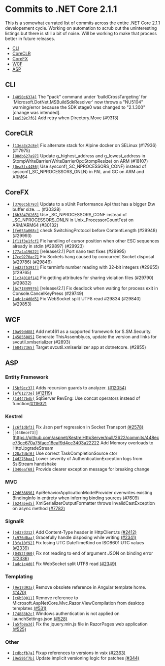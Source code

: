 # Commits to .NET Core 2.1.1

This is a somewhat currated list of commits across the entire .NET Core 2.1.1 developement cycle. Working on automation to scrub out the uninteresting listings but there is still a bit of noise. Will be working to make that process better in future releases.

* [CLI](#cli)
* [CoreCLR](#coreclr)
* [CoreFX](#corefx)
* [WCF](#wcf)
* [ASP](#asp)

## CLI

* [`[4050c6374]`](https://github.com/dotnet/cli/commit/4050c6374) The "pack" command under 'buildCrossTargeting' for 'Microsoft.DotNet.MSBuildSdkResolver' now throws a "NU5104" warning/error because the SDK stage0 was changed to "2.1.300" [change was intended].
* [`[ea539c7f6]`](https://github.com/dotnet/cli/commit/ea539c7f6) Add retry when Directory.Move (#9313)

## CoreCLR

* [`[13ea3c2c8e]`](https://github.com/dotnet/coreclr/commit/13ea3c2c8e) Fix alternate stack for Alpine docker on SELinux (#17936) (#17975)
* [`[88db627a97]`](https://github.com/dotnet/coreclr/commit/88db627a97) Update g_highest_address and g_lowest_address in StompWriteBarrier(WriteBarrierOp::StompResize) on ARM (#18107)
* [`[0ea5fc4456]`](https://github.com/dotnet/coreclr/commit/0ea5fc4456) Use sysconf(_SC_NPROCESSORS_CONF) instead of sysconf(_SC_NPROCESSORS_ONLN) in PAL and GC on ARM and ARM64

## CoreFX

* [`[3700c5b793]`](https://github.com/dotnet/corefx/commit/3700c5b793) Update to a xUnit Performance Api that has a bigger Etw buffer size. … (#30328)
* [`[6b38470265]`](https://github.com/dotnet/corefx/commit/6b38470265) Use _SC_NPROCESSORS_CONF instead of _SC_NPROCESSORS_ONLN in Unix_ProcessorCountTest on ARM/ARM64 (#30132)
* [`[fe653a068c]`](https://github.com/dotnet/corefx/commit/fe653a068c) check SwitchingProtocol before ContentLength (#29948) (#29993)
* [`[f11f3e1fcf]`](https://github.com/dotnet/corefx/commit/f11f3e1fcf) Fix handling of cursor position when other ESC sequences already in stdin (#29897) (#29923)
* [`[77a4a19622]`](https://github.com/dotnet/corefx/commit/77a4a19622) [release/2.1] Port nano test fixes (#29995)
* [`[7ce9270ac7]`](https://github.com/dotnet/corefx/commit/7ce9270ac7) Fix Sockets hang caused by concurrent Socket disposal (#29786) (#29846)
* [`[ed23f5391f]`](https://github.com/dotnet/corefx/commit/ed23f5391f) Fix terminfo number reading with 32-bit integers (#29655) (#29765)
* [`[1c34018f14]`](https://github.com/dotnet/corefx/commit/1c34018f14) Fix getting attributes for sharing violation files (#29790) (#29832)
* [`[bc71849976]`](https://github.com/dotnet/corefx/commit/bc71849976) [release/2.1] Fix deadlock when waiting for process exit in Console.CancelKeyPress (#29749)
* [`[adc1c4d0d5]`](https://github.com/dotnet/corefx/commit/adc1c4d0d5) Fix WebSocket split UTF8 read #29834 (#29840) (#29853)

## WCF

* [`[0a99dd88]`](https://github.com/dotnet/wcf/commit/0a99dd88) Add net461 as a supported framework for S.SM.Security.
* [`[45855085]`](https://github.com/dotnet/wcf/commit/45855085) Generate ThisAssembly.cs, update the version and links for svcutil.xmlserializer (#2893)
* [`[68457365]`](https://github.com/dotnet/wcf/commit/68457365) Target svcutil.xmlserializer app at dotnetcore. (#2855)

## ASP

### Entity Framework

* [`[5bf9cc37]`](https://github.com/aspnet/EntityFrameworkCore/commit/5bf9cc370699f86e3609c183b3b23bfe2e3b1b23) Adds recursion guards to analyzer. [(#12054)](https://github.com/aspnet/EntityFrameworkCore/issues/12054)
* [`[ef61273e]`](https://github.com/aspnet/EntityFrameworkCore/pull/12164/commits/ef61273ed948a2be8f0a081dc57b16ad3bc2de03) [(#12119)](https://github.com/aspnet/EntityFrameworkCore/issues/12119)
* [`[1d447bdb]`](https://github.com/aspnet/EntityFrameworkCore/commit/1d447bdb0a550c52a04dcbd2cbc1200faa837686) SqlServer RevEng: Use concat operators instead of function[(#11932)](https://github.com/aspnet/EntityFrameworkCore/issues/11932)

### Kestrel

* [`[c6f1dbf3]`](https://github.com/aspnet/KestrelHttpServer/pull/2578/commits/c6f1dbf37840dfb7d0e46ec4907c87a7b27e60ea) Fix Json perf regression in Socket Transport [(#2578)](https://github.com/aspnet/KestrelHttpServer/issues/2578)
* [`[448ece73]`](https://github.com/aspnet/KestrelHttpServer/pull/2622/commits/448ece73cc670a75faec18eaf9d4cc3403a22222 Add Memory<byte> overloads to HttpUpgradeStream
* [`[28a7dbf6]`](https://github.com/aspnet/KestrelHttpServer/pull/2618/commits/28a7dbf6f13ff9611d6cb23fdeb227776823f714) Use correct TaskCompletionSource ctor
* [`[4d276baa]`](https://github.com/aspnet/KestrelHttpServer/pull/2614/commits/4d276baa6f5dcef8215ff3042c73f62ac09a806c) Lower severity of AuthenticationException logs from SslStream handshake
* [`[340eaf68]`](https://github.com/aspnet/KestrelHttpServer/pull/2623/commits/340eaf6831ce906145ad9f839185481e5cdea329) Provide clearer exception message for breaking change

### MVC

* [`[2d636696]`](https://github.com/aspnet/Mvc/commit/2d63669695379d7da9c92653c24c8c626df02dad)	ApiBehaviorApplicationModelProvider overwrites existing BindingInfo in entirety when inferring binding sources [(#7609)](https://github.com/aspnet/Mvc/issues/7609)
* [`[624a5ed5]`](https://github.com/aspnet/Mvc/commit/624a5ed522e8e32a97fb1ba61e25d2302a5abfed)	XmlSerializerOutputFormatter throws InvalidCastException on async method [(#7782)](https://github.com/aspnet/Mvc/issues/7782)

### SignalR

* [`[5d37d312]`](https://github.com/aspnet/SignalR/commit/5d37d312e043c73a5f6d1db2c1e57a1c1280fb46)	Add Content-Type header in HttpClient.ts [(#2412)](https://github.com/aspnet/SignalR/issues/2412)
* [`[c976d0aa]`](https://github.com/aspnet/SignalR/commit/c976d0aa6ed4c77574aa49a46a178008a0cb1636)	Gracefully handle disposing while writing [(#2341)](https://github.com/aspnet/SignalR/issues/2341)
* [`[3fa10f92]`](https://github.com/aspnet/SignalR/commit/3fa10f92adf8be2c3c390ed78251143f82c0745c)	Fix losing UTC DateTimeKind on ISO8601 UTC values [(#2339)](https://github.com/aspnet/SignalR/issues/2339)
* [`[0452f460]`](https://github.com/aspnet/SignalR/commit/0452f460c65b7de2806f12bea44c615b229534f5)	Fix not reading to end of argument JSON on binding error [(#2336)](https://github.com/aspnet/SignalR/issues/2336)
* [`[adc1c4d0]`](https://github.com/dotnet/corefx/commit/adc1c4d0d5d7886d63b3372559cb2f5cf942ffd9)	Fix WebSocket split UTF8 read [(#2349)](https://github.com/aspnet/SignalR/issues/2349)

### Templating

* [`[9e17d93a]`](https://github.com/aspnet/templating/commit/9e17d93acf4cc9eebc12560ff55e6027b2c5ba87) Remove obsolete reference in Angular template home. [(#470)](https://github.com/aspnet/templating/issues/470)
* [`[c6b50011]`](https://github.com/aspnet/templating/commit/c6b5001149fb39e2d030f564385ebd05b5de6f2d) Remove reference to Microsoft.AspNetCore.Mvc.Razor.ViewCompilation from desktop templates [(#531)](https://github.com/aspnet/templating/issues/531)
* [`[74883b2c]`](https://github.com/aspnet/templating/commit/74883b2cf035ae0a05d99cc125ce352eade66d40) Windows authentication is not applied on launchSettings.json [(#528)](https://github.com/aspnet/templating/issues/528)
* [`[a5fb8a3d]`](https://github.com/aspnet/templating/pull/543/commits/a5fb8a3d3cb582ca4fadf71098a3b1bc16ed5a18) Fix the jquery.min.js file in RazorPages web application [(#525)](https://github.com/aspnet/templating/issues/525)

### Other

* [`[cdbcfb7a]`](https://github.com/aspnet/Razor/commit/cdbcfb7a05db42f33c27aff0dcffa76735db13e7) Fixup references to versions in vsix [(#2363)](https://github.com/aspnet/Razor/issues/2363)
* [`[9e595f7b]`](https://github.com/aspnet/websdk/commit/9e595f7b78ff0b0bee35ad47d7af417adee8b7b7) Update implicit versioning logic for patches [(#344)](https://github.com/aspnet/websdk/issues/344)